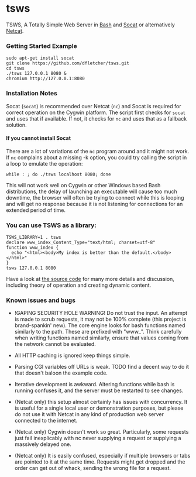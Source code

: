 # tsws

TSWS, A Totally Simple Web Server in [Bash](https://www.gnu.org/software/bash/)
and [Socat](http://www.dest-unreach.org/socat/) or alternatively
[Netcat](http://nc110.sourceforge.net/).

### Getting Started Example

    sudo apt-get install socat
    git clone https://github.com/dfletcher/tsws.git
    cd tsws
    ./tsws 127.0.0.1 8080 &
    chromium http://127.0.0.1:8080

### Installation Notes

Socat (`socat`) is recommended over Netcat (`nc`) and Socat is required for
correct operation on the Cygwin platform. The script first checks for `socat`
and uses that if available. If not, it checks for `nc` and uses that as a
fallback solution.

#### If you cannot install Socat

There are a lot of variations of the `nc` program around and it might not work.
If `nc` complains about a missing -k option, you could try calling the script in
a loop to emulate the operation:

    while : ; do ./tsws localhost 8080; done

This will not work well on Cygwin or other Windows based Bash distributions, the
delay of launching an executable will cause too much downtime, the browser will
often be trying to connect while this is looping and will get no response
because it is not listening for connections for an extended period of time.

### You can use TSWS as a library:

    TSWS_LIBRARY=1 . tsws
    declare www_index_Content_Type="text/html; charset=utf-8"
    function www_index {
      echo "<html><body>My index is better than the default.</body></html>"
    }
    tsws 127.0.0.1 8080

Have a look at
[the source code](https://github.com/dfletcher/tsws/blob/master/tsws)
for many more details and discussion, including theory of operation and
creating dynamic content.

### Known issues and bugs

- !GAPING SECURITY HOLE WARNING!
  Do not trust the input. An attempt is made to scrub requests, it may not
  be 100% complete (this project is brand-spankin' new). The core engine
  looks for bash functions named similarly to the path. These are prefixed
  with "www_". Think carefully when writing functions named similarly,
  ensure that values coming from the network cannot be evaluated.

- All HTTP caching is ignored keep things simple.

- Parsing CGI variables off URLs is weak. TODO find a decent way to do it
  that doesn't baloon the example code.

- Iterative development is awkward. Altering functions while bash is
  running confuses it, and the server must be restarted to see changes.

- (Netcat only) this setup almost certainly has issues with concurrency. It is
  useful for a single local user or demonstration purposes, but please do not
  use it with Netcat in any kind of production web server connected to the
  internet.

- (Netcat only) Cygwin doesn't work so great. Particularly, some requests just
  fail inexplicably with nc never supplying a request or supplying a massively
  delayed one.

- (Netcat only) It is easily confused, especially if multiple browsers or tabs
  are pointed to it at the same time. Requests might get dropped and the order
  can get out of whack, sending the wrong file for a request.

